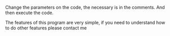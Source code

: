 Change the parameters on the code, the necessary is in the comments.
And then execute the code.

The features of this program are very simple, if you need to understand how to do other features please contact me